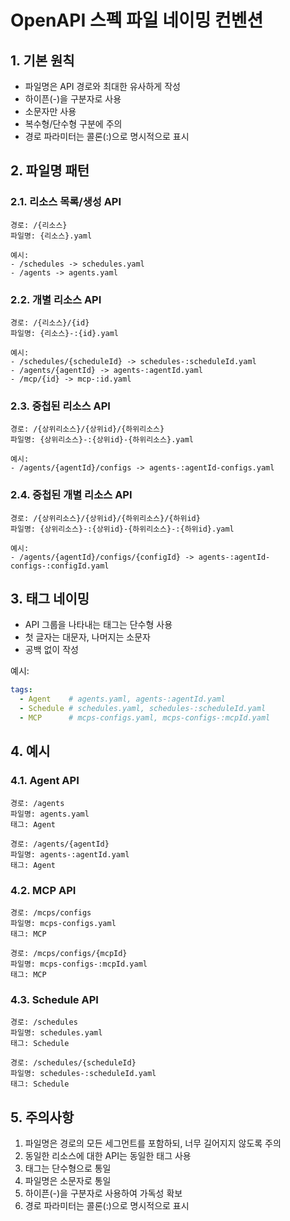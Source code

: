 # OpenAPI 스펙 파일 네이밍 컨벤션

## 1. 기본 원칙

- 파일명은 API 경로와 최대한 유사하게 작성
- 하이픈(-)을 구분자로 사용
- 소문자만 사용
- 복수형/단수형 구분에 주의
- 경로 파라미터는 콜론(:)으로 명시적으로 표시

## 2. 파일명 패턴

### 2.1. 리소스 목록/생성 API
```
경로: /{리소스}
파일명: {리소스}.yaml

예시:
- /schedules -> schedules.yaml
- /agents -> agents.yaml
```

### 2.2. 개별 리소스 API
```
경로: /{리소스}/{id}
파일명: {리소스}-:{id}.yaml

예시:
- /schedules/{scheduleId} -> schedules-:scheduleId.yaml
- /agents/{agentId} -> agents-:agentId.yaml
- /mcp/{id} -> mcp-:id.yaml
```

### 2.3. 중첩된 리소스 API
```
경로: /{상위리소스}/{상위id}/{하위리소스}
파일명: {상위리소스}-:{상위id}-{하위리소스}.yaml

예시:
- /agents/{agentId}/configs -> agents-:agentId-configs.yaml
```

### 2.4. 중첩된 개별 리소스 API
```
경로: /{상위리소스}/{상위id}/{하위리소스}/{하위id}
파일명: {상위리소스}-:{상위id}-{하위리소스}-:{하위id}.yaml

예시:
- /agents/{agentId}/configs/{configId} -> agents-:agentId-configs-:configId.yaml
```

## 3. 태그 네이밍

- API 그룹을 나타내는 태그는 단수형 사용
- 첫 글자는 대문자, 나머지는 소문자
- 공백 없이 작성

예시:
```yaml
tags:
  - Agent    # agents.yaml, agents-:agentId.yaml
  - Schedule # schedules.yaml, schedules-:scheduleId.yaml
  - MCP      # mcps-configs.yaml, mcps-configs-:mcpId.yaml
```

## 4. 예시

### 4.1. Agent API
```
경로: /agents
파일명: agents.yaml
태그: Agent

경로: /agents/{agentId}
파일명: agents-:agentId.yaml
태그: Agent
```

### 4.2. MCP API
```
경로: /mcps/configs
파일명: mcps-configs.yaml
태그: MCP

경로: /mcps/configs/{mcpId}
파일명: mcps-configs-:mcpId.yaml
태그: MCP
```

### 4.3. Schedule API
```
경로: /schedules
파일명: schedules.yaml
태그: Schedule

경로: /schedules/{scheduleId}
파일명: schedules-:scheduleId.yaml
태그: Schedule
```

## 5. 주의사항

1. 파일명은 경로의 모든 세그먼트를 포함하되, 너무 길어지지 않도록 주의
2. 동일한 리소스에 대한 API는 동일한 태그 사용
3. 태그는 단수형으로 통일
4. 파일명은 소문자로 통일
5. 하이픈(-)을 구분자로 사용하여 가독성 확보
6. 경로 파라미터는 콜론(:)으로 명시적으로 표시 